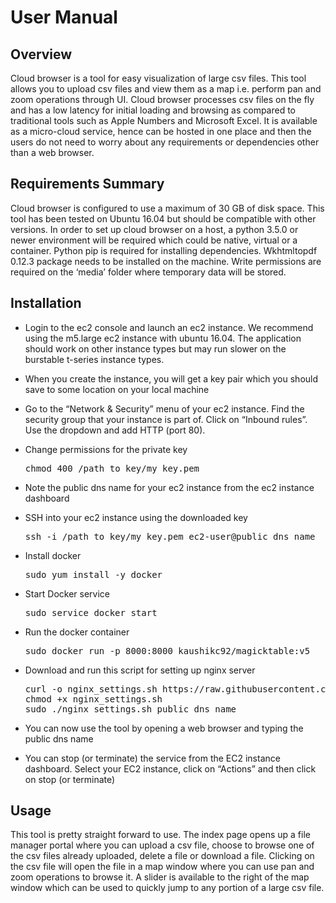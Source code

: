 <div class="section" id="user-manual">
<span id="user"></span><h1>User Manual<a class="headerlink" href="#user-manual" title="Permalink to this headline"></a></h1>
<div class="section" id="overview">
<h2>Overview<a class="headerlink" href="#overview" title="Permalink to this headline"></a></h2>
<p>Cloud browser is a tool for easy visualization of large csv files. This tool allows you to upload csv files and view
them as a map i.e. perform pan and zoom operations through UI. Cloud browser processes csv files on the fly and has a
low latency for initial loading and browsing as compared to traditional tools such as Apple Numbers and Microsoft Excel.
It is available as a micro-cloud service, hence can be hosted in one place and then the users do not need to worry about
any requirements or dependencies other than a web browser.</p>
</div>
<div class="section" id="requirements-summary">
<h2>Requirements Summary<a class="headerlink" href="#requirements-summary" title="Permalink to this headline"></a></h2>
<p>Cloud browser is configured to use a maximum of 30 GB of disk space. This tool has been tested on Ubuntu 16.04 but
should be compatible with other versions. In order to set up cloud browser on a host, a python 3.5.0 or newer environment
will be required which could be native, virtual or a container. Python pip is required for installing dependencies.
Wkhtmltopdf 0.12.3 package needs to be installed on the machine. Write permissions are required on the ‘media’ folder
where temporary data will be stored.</p>
</div>
<div class="section" id="installation">
<h2>Installation<a class="headerlink" href="#installation" title="Permalink to this headline"></a></h2>
<ul>
<li><p class="first">Login to the ec2 console and launch an ec2 instance. We recommend using the m5.large ec2 instance with ubuntu 16.04. The application should work on other instance types but may run slower on the burstable t-series instance types.</p>
</li>
<li><p class="first">When you create the instance, you will get a key pair which you should save to some location on your local machine</p>
</li>
<li><p class="first">Go to the “Network &amp; Security” menu of your ec2 instance. Find the security group that your instance is part of. Click on “Inbound rules”. Use the dropdown and add HTTP (port 80).</p>
</li>
<li><p class="first">Change permissions for the private key</p>
<div class="highlight-default"><div class="highlight"><pre><span></span><span class="n">chmod</span> <span class="mi">400</span> <span class="o">/</span><span class="n">path_to_key</span><span class="o">/</span><span class="n">my_key</span><span class="o">.</span><span class="n">pem</span>
</pre></div>
</div>
</li>
<li><p class="first">Note the public dns name for your ec2 instance from the ec2 instance dashboard</p>
</li>
<li><p class="first">SSH into your ec2 instance using the downloaded key</p>
<div class="highlight-default"><div class="highlight"><pre><span></span><span class="n">ssh</span> <span class="o">-</span><span class="n">i</span> <span class="o">/</span><span class="n">path_to_key</span><span class="o">/</span><span class="n">my_key</span><span class="o">.</span><span class="n">pem</span> <span class="n">ec2</span><span class="o">-</span><span class="n">user</span><span class="nd">@public_dns_name</span>
</pre></div>
</div>
</li>
<li><p class="first">Install docker</p>
<div class="highlight-default"><div class="highlight"><pre><span></span><span class="n">sudo</span> <span class="n">yum</span> <span class="n">install</span> <span class="o">-</span><span class="n">y</span> <span class="n">docker</span>
</pre></div>
</div>
</li>
<li><p class="first">Start Docker service</p>
<div class="highlight-default"><div class="highlight"><pre><span></span><span class="n">sudo</span> <span class="n">service</span> <span class="n">docker</span> <span class="n">start</span>
</pre></div>
</div>
</li>
<li><p class="first">Run the docker container</p>
<div class="highlight-default"><div class="highlight"><pre><span></span><span class="n">sudo</span> <span class="n">docker</span> <span class="n">run</span> <span class="o">-</span><span class="n">p</span> <span class="mi">8000</span><span class="p">:</span><span class="mi">8000</span> <span class="n">kaushikc92</span><span class="o">/</span><span class="n">magicktable</span><span class="p">:</span><span class="n">v5</span>
</pre></div>
</div>
</li>
<li><p class="first">Download and run this script for setting up nginx server</p>
<div class="highlight-default"><div class="highlight"><pre><span></span><span class="n">curl</span> <span class="o">-</span><span class="n">o</span> <span class="n">nginx_settings</span><span class="o">.</span><span class="n">sh</span> <span class="n">https</span><span class="p">:</span><span class="o">//</span><span class="n">raw</span><span class="o">.</span><span class="n">githubusercontent</span><span class="o">.</span><span class="n">com</span><span class="o">/</span><span class="n">anhaidgroup</span><span class="o">/</span><span class="n">tablebrowser</span><span class="o">/</span><span class="n">master</span><span class="o">/</span><span class="n">nginx_settings</span><span class="o">.</span><span class="n">sh</span>
<span class="n">chmod</span> <span class="o">+</span><span class="n">x</span> <span class="n">nginx_settings</span><span class="o">.</span><span class="n">sh</span>
<span class="n">sudo</span> <span class="o">./</span><span class="n">nginx_settings</span><span class="o">.</span><span class="n">sh</span> <span class="n">public_dns_name</span>
</pre></div>
</div>
</li>
<li><p class="first">You can now use the tool by opening a web browser and typing the public dns name</p>
</li>
<li><p class="first">You can stop (or terminate) the service from the EC2 instance dashboard. Select your EC2 instance, click on “Actions” and then click on stop (or terminate)</p>
</li>
</ul>
</div>
<div class="section" id="usage">
<h2>Usage<a class="headerlink" href="#usage" title="Permalink to this headline"></a></h2>
<p>This tool is pretty straight forward to use. The index page opens up a file manager portal where you can upload a csv
file, choose to browse one of the csv files already uploaded, delete a file or download a file. Clicking on the csv file
will open the file in a map window where you can use pan and zoom operations to browse it. A slider is available to the
right of the map window which can be used to quickly jump to any portion of a large csv file.</p>
</div>
</div>

